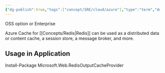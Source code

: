 ```yaml
---
{"dg-publish":true,"tags":["concept/SRE/cloud/azure"],"type":"term","definition":"Azure Cache for Redis provides an in-memory data store","ms-learn-url":"(https://learn.microsoft.com/en-us/azure/azure-cache-for-redis/cache-overview)","permalink":"/concepts/azure-cache-for-redis/","dgPassFrontmatter":true}
---
```





OSS option or Enterprise

Azure Cache for [[Concepts/Redis\|Redis]] can be used as a distributed data or content cache, a session store, a message broker, and more.

## Usage in Application

Install-Package Microsoft.Web.RedisOutputCacheProvider

